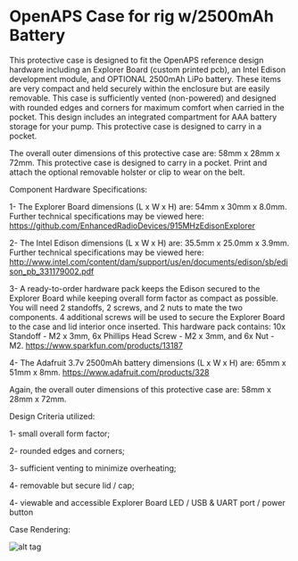 # OpenAPS Case for rig w/2500mAh Battery

This protective case is designed to fit the OpenAPS reference design hardware including an Explorer Board (custom printed pcb), an Intel Edison development module, and OPTIONAL 2500mAh LiPo battery. These items are very compact and held securely within the enclosure but are easily removable. This case is sufficiently vented (non-powered) and designed with rounded edges and corners for maximum comfort when carried in the pocket. This design includes an integrated compartment for AAA battery storage for your pump. This protective case is designed to carry in a pocket.

The overall outer dimensions of this protective case are: 58mm x 28mm x 72mm. This protective case is designed to carry in a pocket. Print and attach the optional removable holster or clip to wear on the belt.

Component Hardware Specifications:

1- The Explorer Board dimensions (L x W x H) are: 54mm x 30mm x 8.0mm. Further technical specifications may be viewed here: https://github.com/EnhancedRadioDevices/915MHzEdisonExplorer

2- The Intel Edison dimensions (L x W x H) are: 35.5mm x 25.0mm x 3.9mm. Further technical specifications may be viewed here: http://www.intel.com/content/dam/support/us/en/documents/edison/sb/edison_pb_331179002.pdf

3- A ready-to-order hardware pack keeps the Edison secured to the Explorer Board while keeping overall form factor as compact as possible. You will need 2 standoffs, 2 screws, and 2 nuts to mate the two components. 4 additional screws will be used to secure the Explorer Board to the case and lid interior once inserted. This hardware pack contains: 10x Standoff - M2 x 3mm, 6x Phillips Head Screw - M2 x 3mm, and 6x Nut - M2. https://www.sparkfun.com/products/13187

4- The Adafruit 3.7v 2500mAh battery dimensions (L x W x H) are: 65mm x 51mm x 8mm. https://www.adafruit.com/products/328

Again, the overall outer dimensions of this protective case are: 58mm x 28mm x 72mm.

Design Criteria utilized:

1- small overall form factor;

2- rounded edges and corners;

3- sufficient venting to minimize overheating;

4- removable but secure lid / cap;

4- viewable and accessible Explorer Board LED / USB & UART port / power button

Case Rendering:

![alt tag](https://github.com/danimaniac/OpenAPS-Explorer-Board-Edison-vented-case/blob/w/2500mAh-battery/OpenAPSCase2500mAh2017-04-06.PNG)
